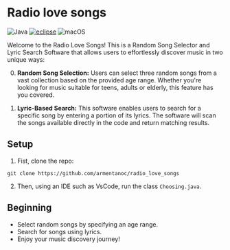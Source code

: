 <h1 align="left">Radio love songs </h1>

![Java](https://img.shields.io/badge/java-%23ED8B00.svg?style=plastic&logo=openjdk&logoColor=white)
<a href='https://eclipseide.org/' target="_blank"><img alt='eclipse' src='https://img.shields.io/badge/Eclipse-100000?style=plastic&logo=eclipse&logoColor=FFFFFF&labelColor=292054&color=292054'/></a>
![macOS](https://img.shields.io/badge/mac%20os-000000?style=plastic&logo=macos&logoColor=F0F0F0)

Welcome to the Radio Love Songs! This is a Random Song Selector and Lyric Search Software that allows users to effortlessly discover music in two unique ways:

0. **Random Song Selection:** Users can select three random songs from a vast collection based on the provided age range. Whether you're looking for music suitable for teens, adults or elderly, this feature has you covered.

1. **Lyric-Based Search:** This software enables users to search for a specific song by entering a portion of its lyrics. The software will scan the songs available directly in the code and return matching results.

## Setup
1. Fist, clone the repo:
```
git clone https://github.com/armentanoc/radio_love_songs
``` 
2. Then, using an IDE such as VsCode, run the class ```Choosing.java```. 

## Beginning

- Select random songs by specifying an age range.
- Search for songs using lyrics.
- Enjoy your music discovery journey!

